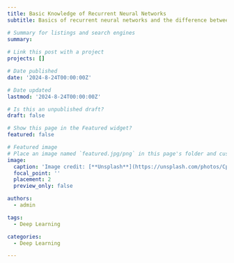 ```yaml
---
title: Basic Knowledge of Recurrent Neural Networks
subtitle: Basics of recurrent neural networks and the difference between the long short-term memory (LSTM) and gated neural unit (GRU).

# Summary for listings and search engines
summary: 
  
# Link this post with a project
projects: []

# Date published
date: '2024-8-24T00:00:00Z'

# Date updated
lastmod: '2024-8-24T00:00:00Z'

# Is this an unpublished draft?
draft: false

# Show this page in the Featured widget?
featured: false

# Featured image
# Place an image named `featured.jpg/png` in this page's folder and customize its options here.
image:
  caption: 'Image credit: [**Unsplash**](https://unsplash.com/photos/CpkOjOcXdUY)'
  focal_point: ''
  placement: 2
  preview_only: false

authors:
  - admin

tags:
  - Deep Learning

categories:
  - Deep Learning

---
```


